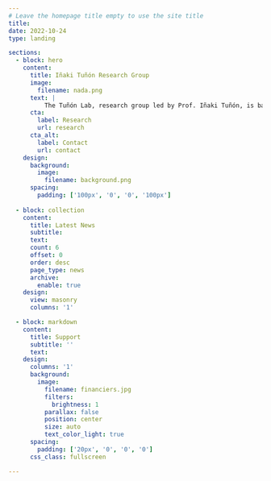 ```yaml
---
# Leave the homepage title empty to use the site title
title:
date: 2022-10-24
type: landing

sections:
  - block: hero
    content:
      title: Iñaki Tuñón Research Group
      image:
        filename: nada.png
      text: |
          The Tuñón Lab, research group led by Prof. Iñaki Tuñón, is based in the Department of Physical Chemistry at the University of Valencia. The group focuses on the theoretical description of chemical processes in condensed phases, solutions and biological environments, combining advanced theoretical methods with simulations.
      cta:
        label: Research
        url: research
      cta_alt:
        label: Contact
        url: contact
    design:
      background:
        image:
          filename: background.png
      spacing:
        padding: ['100px', '0', '0', '100px']
  
  - block: collection
    content:
      title: Latest News
      subtitle:
      text:
      count: 6
      offset: 0
      order: desc
      page_type: news
      archive:
        enable: true
    design:
      view: masonry
      columns: '1'

  - block: markdown
    content:
      title: Support
      subtitle: ''
      text:
    design:
      columns: '1' 
      background:
        image: 
          filename: financiers.jpg
          filters:
            brightness: 1
          parallax: false
          position: center
          size: auto
          text_color_light: true
      spacing:
        padding: ['20px', '0', '0', '0']
      css_class: fullscreen

---
```

